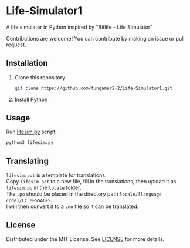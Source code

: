 # Life-Simulator1

A life simulator in Python inspired by "Bitlife - Life Simulator"

Contributions are welcome! You can contribute by making an issue or pull request.

## Installation

1. Clone this repository:
   ```sh
   git clone https://github.com/fungamer2-2/Life-Simulator1.git
   ```
2. Install [Python](https://www.python.org/)

## Usage

Run [lifesim.py](lifesim.py) script:
```sh
python3 lifesim.py
```

## Translating

`lifesim.pot` is a template for translations. <br />
Copy `lifesim.pot` to a new file, fill in the translations, then upload it as `lifesim.po` in the `locale` folder.<br />
The `.po` should be placed in the directory path `locale/[language code]/LC_MESSAGES`. <br />
I will then convert it to a `.mo` file so it can be translated.

## License

Distributed under the MIT License. See [LICENSE](LICENSE) for more details.
